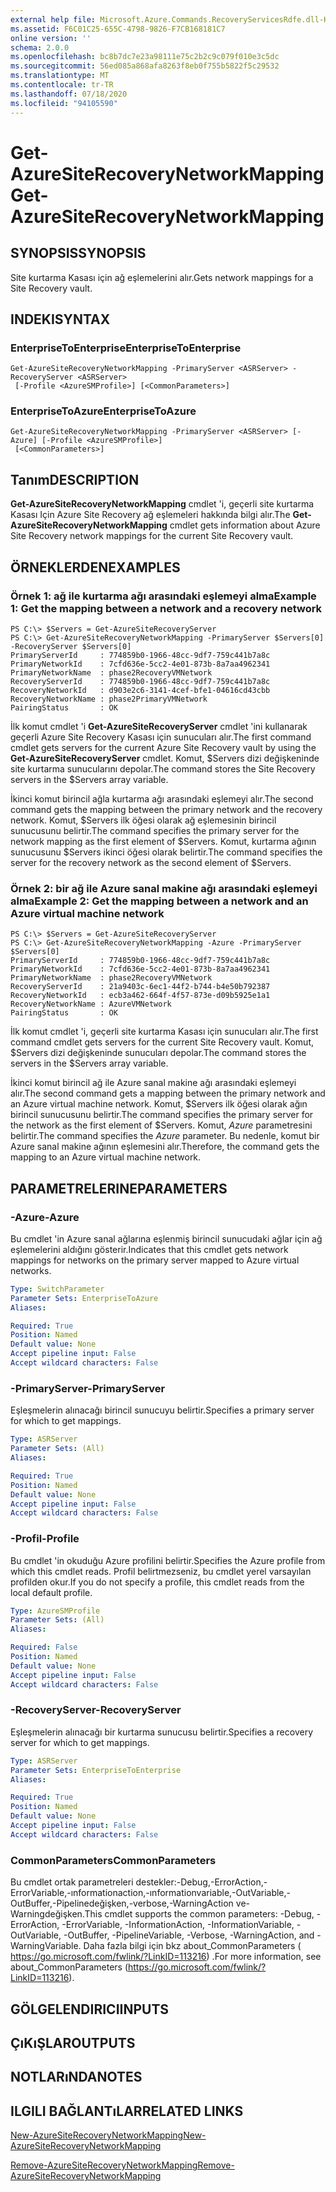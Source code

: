 ```yaml
---
external help file: Microsoft.Azure.Commands.RecoveryServicesRdfe.dll-Help.xml
ms.assetid: F6C01C25-655C-4798-9826-F7CB168181C7
online version: ''
schema: 2.0.0
ms.openlocfilehash: bc8b7dc7e23a98111e75c2b2c9c079f010e3c5dc
ms.sourcegitcommit: 56ed085a868afa8263f8eb0f755b5822f5c29532
ms.translationtype: MT
ms.contentlocale: tr-TR
ms.lasthandoff: 07/18/2020
ms.locfileid: "94105590"
---
```

# <span data-ttu-id="fcbf3-101">Get-AzureSiteRecoveryNetworkMapping</span><span class="sxs-lookup"><span data-stu-id="fcbf3-101">Get-AzureSiteRecoveryNetworkMapping</span></span>

## <span data-ttu-id="fcbf3-102">SYNOPSIS</span><span class="sxs-lookup"><span data-stu-id="fcbf3-102">SYNOPSIS</span></span>
<span data-ttu-id="fcbf3-103">Site kurtarma Kasası için ağ eşlemelerini alır.</span><span class="sxs-lookup"><span data-stu-id="fcbf3-103">Gets network mappings for a Site Recovery vault.</span></span>

## <span data-ttu-id="fcbf3-104">INDEKI</span><span class="sxs-lookup"><span data-stu-id="fcbf3-104">SYNTAX</span></span>

### <span data-ttu-id="fcbf3-105">EnterpriseToEnterprise</span><span class="sxs-lookup"><span data-stu-id="fcbf3-105">EnterpriseToEnterprise</span></span>
```
Get-AzureSiteRecoveryNetworkMapping -PrimaryServer <ASRServer> -RecoveryServer <ASRServer>
 [-Profile <AzureSMProfile>] [<CommonParameters>]
```

### <span data-ttu-id="fcbf3-106">EnterpriseToAzure</span><span class="sxs-lookup"><span data-stu-id="fcbf3-106">EnterpriseToAzure</span></span>
```
Get-AzureSiteRecoveryNetworkMapping -PrimaryServer <ASRServer> [-Azure] [-Profile <AzureSMProfile>]
 [<CommonParameters>]
```

## <span data-ttu-id="fcbf3-107">Tanım</span><span class="sxs-lookup"><span data-stu-id="fcbf3-107">DESCRIPTION</span></span>
<span data-ttu-id="fcbf3-108">**Get-AzureSiteRecoveryNetworkMapping** cmdlet 'i, geçerli site kurtarma Kasası Için Azure Site Recovery ağ eşlemeleri hakkında bilgi alır.</span><span class="sxs-lookup"><span data-stu-id="fcbf3-108">The **Get-AzureSiteRecoveryNetworkMapping** cmdlet gets information about Azure Site Recovery network mappings for the current Site Recovery vault.</span></span>

## <span data-ttu-id="fcbf3-109">ÖRNEKLERDEN</span><span class="sxs-lookup"><span data-stu-id="fcbf3-109">EXAMPLES</span></span>

### <span data-ttu-id="fcbf3-110">Örnek 1: ağ ile kurtarma ağı arasındaki eşlemeyi alma</span><span class="sxs-lookup"><span data-stu-id="fcbf3-110">Example 1: Get the mapping between a network and a recovery network</span></span>
```
PS C:\> $Servers = Get-AzureSiteRecoveryServer
PS C:\> Get-AzureSiteRecoveryNetworkMapping -PrimaryServer $Servers[0] -RecoveryServer $Servers[0]
PrimaryServerId     : 774859b0-1966-48cc-9df7-759c441b7a8c
PrimaryNetworkId    : 7cfd636e-5cc2-4e01-873b-8a7aa4962341
PrimaryNetworkName  : phase2RecoveryVMNetwork
RecoveryServerId    : 774859b0-1966-48cc-9df7-759c441b7a8c
RecoveryNetworkId   : d903e2c6-3141-4cef-bfe1-04616cd43cbb
RecoveryNetworkName : phase2PrimaryVMNetwork
PairingStatus       : OK
```

<span data-ttu-id="fcbf3-111">İlk komut cmdlet 'i **Get-AzureSiteRecoveryServer** cmdlet 'ini kullanarak geçerli Azure Site Recovery Kasası için sunucuları alır.</span><span class="sxs-lookup"><span data-stu-id="fcbf3-111">The first command cmdlet gets servers for the current Azure Site Recovery vault by using the **Get-AzureSiteRecoveryServer** cmdlet.</span></span>
<span data-ttu-id="fcbf3-112">Komut, $Servers dizi değişkeninde site kurtarma sunucularını depolar.</span><span class="sxs-lookup"><span data-stu-id="fcbf3-112">The command stores the Site Recovery servers in the $Servers array variable.</span></span>

<span data-ttu-id="fcbf3-113">İkinci komut birincil ağla kurtarma ağı arasındaki eşlemeyi alır.</span><span class="sxs-lookup"><span data-stu-id="fcbf3-113">The second command gets the mapping between the primary network and the recovery network.</span></span>
<span data-ttu-id="fcbf3-114">Komut, $Servers ilk öğesi olarak ağ eşlemesinin birincil sunucusunu belirtir.</span><span class="sxs-lookup"><span data-stu-id="fcbf3-114">The command specifies the primary server for the network mapping as the first element of $Servers.</span></span>
<span data-ttu-id="fcbf3-115">Komut, kurtarma ağının sunucusunu $Servers ikinci öğesi olarak belirtir.</span><span class="sxs-lookup"><span data-stu-id="fcbf3-115">The command specifies the server for the recovery network as the second element of $Servers.</span></span>

### <span data-ttu-id="fcbf3-116">Örnek 2: bir ağ ile Azure sanal makine ağı arasındaki eşlemeyi alma</span><span class="sxs-lookup"><span data-stu-id="fcbf3-116">Example 2: Get the mapping between a network and an Azure virtual machine network</span></span>
```
PS C:\> $Servers = Get-AzureSiteRecoveryServer
PS C:\> Get-AzureSiteRecoveryNetworkMapping -Azure -PrimaryServer $Servers[0] 
PrimaryServerId     : 774859b0-1966-48cc-9df7-759c441b7a8c
PrimaryNetworkId    : 7cfd636e-5cc2-4e01-873b-8a7aa4962341
PrimaryNetworkName  : phase2RecoveryVMNetwork
RecoveryServerId    : 21a9403c-6ec1-44f2-b744-b4e50b792387
RecoveryNetworkId   : ecb3a462-664f-4f57-873e-d09b5925e1a1
RecoveryNetworkName : AzureVMNetwork
PairingStatus       : OK
```

<span data-ttu-id="fcbf3-117">İlk komut cmdlet 'i, geçerli site kurtarma Kasası için sunucuları alır.</span><span class="sxs-lookup"><span data-stu-id="fcbf3-117">The first command cmdlet gets servers for the current Site Recovery vault.</span></span>
<span data-ttu-id="fcbf3-118">Komut, $Servers dizi değişkeninde sunucuları depolar.</span><span class="sxs-lookup"><span data-stu-id="fcbf3-118">The command stores the servers in the $Servers array variable.</span></span>

<span data-ttu-id="fcbf3-119">İkinci komut birincil ağ ile Azure sanal makine ağı arasındaki eşlemeyi alır.</span><span class="sxs-lookup"><span data-stu-id="fcbf3-119">The second command gets a mapping between the primary network and an Azure virtual machine network.</span></span>
<span data-ttu-id="fcbf3-120">Komut, $Servers ilk öğesi olarak ağın birincil sunucusunu belirtir.</span><span class="sxs-lookup"><span data-stu-id="fcbf3-120">The command specifies the primary server for the network as the first element of $Servers.</span></span>
<span data-ttu-id="fcbf3-121">Komut, *Azure* parametresini belirtir.</span><span class="sxs-lookup"><span data-stu-id="fcbf3-121">The command specifies the *Azure* parameter.</span></span>
<span data-ttu-id="fcbf3-122">Bu nedenle, komut bir Azure sanal makine ağının eşlemesini alır.</span><span class="sxs-lookup"><span data-stu-id="fcbf3-122">Therefore, the command gets the mapping to an Azure virtual machine network.</span></span>

## <span data-ttu-id="fcbf3-123">PARAMETRELERINE</span><span class="sxs-lookup"><span data-stu-id="fcbf3-123">PARAMETERS</span></span>

### <span data-ttu-id="fcbf3-124">-Azure</span><span class="sxs-lookup"><span data-stu-id="fcbf3-124">-Azure</span></span>
<span data-ttu-id="fcbf3-125">Bu cmdlet 'in Azure sanal ağlarına eşlenmiş birincil sunucudaki ağlar için ağ eşlemelerini aldığını gösterir.</span><span class="sxs-lookup"><span data-stu-id="fcbf3-125">Indicates that this cmdlet gets network mappings for networks on the primary server mapped to Azure virtual networks.</span></span>

```yaml
Type: SwitchParameter
Parameter Sets: EnterpriseToAzure
Aliases: 

Required: True
Position: Named
Default value: None
Accept pipeline input: False
Accept wildcard characters: False
```

### <span data-ttu-id="fcbf3-126">-PrimaryServer</span><span class="sxs-lookup"><span data-stu-id="fcbf3-126">-PrimaryServer</span></span>
<span data-ttu-id="fcbf3-127">Eşleşmelerin alınacağı birincil sunucuyu belirtir.</span><span class="sxs-lookup"><span data-stu-id="fcbf3-127">Specifies a primary server for which to get mappings.</span></span>

```yaml
Type: ASRServer
Parameter Sets: (All)
Aliases: 

Required: True
Position: Named
Default value: None
Accept pipeline input: False
Accept wildcard characters: False
```

### <span data-ttu-id="fcbf3-128">-Profil</span><span class="sxs-lookup"><span data-stu-id="fcbf3-128">-Profile</span></span>
<span data-ttu-id="fcbf3-129">Bu cmdlet 'in okuduğu Azure profilini belirtir.</span><span class="sxs-lookup"><span data-stu-id="fcbf3-129">Specifies the Azure profile from which this cmdlet reads.</span></span>
<span data-ttu-id="fcbf3-130">Profil belirtmezseniz, bu cmdlet yerel varsayılan profilden okur.</span><span class="sxs-lookup"><span data-stu-id="fcbf3-130">If you do not specify a profile, this cmdlet reads from the local default profile.</span></span>

```yaml
Type: AzureSMProfile
Parameter Sets: (All)
Aliases: 

Required: False
Position: Named
Default value: None
Accept pipeline input: False
Accept wildcard characters: False
```

### <span data-ttu-id="fcbf3-131">-RecoveryServer</span><span class="sxs-lookup"><span data-stu-id="fcbf3-131">-RecoveryServer</span></span>
<span data-ttu-id="fcbf3-132">Eşleşmelerin alınacağı bir kurtarma sunucusu belirtir.</span><span class="sxs-lookup"><span data-stu-id="fcbf3-132">Specifies a recovery server for which to get mappings.</span></span>

```yaml
Type: ASRServer
Parameter Sets: EnterpriseToEnterprise
Aliases: 

Required: True
Position: Named
Default value: None
Accept pipeline input: False
Accept wildcard characters: False
```

### <span data-ttu-id="fcbf3-133">CommonParameters</span><span class="sxs-lookup"><span data-stu-id="fcbf3-133">CommonParameters</span></span>
<span data-ttu-id="fcbf3-134">Bu cmdlet ortak parametreleri destekler:-Debug,-ErrorAction,-ErrorVariable,-ınformationaction,-ınformationvariable,-OutVariable,-OutBuffer,-Pipelinedeğişken,-verbose,-WarningAction ve-Warningdeğişken.</span><span class="sxs-lookup"><span data-stu-id="fcbf3-134">This cmdlet supports the common parameters: -Debug, -ErrorAction, -ErrorVariable, -InformationAction, -InformationVariable, -OutVariable, -OutBuffer, -PipelineVariable, -Verbose, -WarningAction, and -WarningVariable.</span></span> <span data-ttu-id="fcbf3-135">Daha fazla bilgi için bkz about_CommonParameters ( https://go.microsoft.com/fwlink/?LinkID=113216) .</span><span class="sxs-lookup"><span data-stu-id="fcbf3-135">For more information, see about_CommonParameters (https://go.microsoft.com/fwlink/?LinkID=113216).</span></span>

## <span data-ttu-id="fcbf3-136">GÖLGELENDIRICI</span><span class="sxs-lookup"><span data-stu-id="fcbf3-136">INPUTS</span></span>

## <span data-ttu-id="fcbf3-137">ÇıKıŞLAR</span><span class="sxs-lookup"><span data-stu-id="fcbf3-137">OUTPUTS</span></span>

## <span data-ttu-id="fcbf3-138">NOTLARıNDA</span><span class="sxs-lookup"><span data-stu-id="fcbf3-138">NOTES</span></span>

## <span data-ttu-id="fcbf3-139">ILGILI BAĞLANTıLAR</span><span class="sxs-lookup"><span data-stu-id="fcbf3-139">RELATED LINKS</span></span>

[<span data-ttu-id="fcbf3-140">New-AzureSiteRecoveryNetworkMapping</span><span class="sxs-lookup"><span data-stu-id="fcbf3-140">New-AzureSiteRecoveryNetworkMapping</span></span>](./New-AzureSiteRecoveryNetworkMapping.md)

[<span data-ttu-id="fcbf3-141">Remove-AzureSiteRecoveryNetworkMapping</span><span class="sxs-lookup"><span data-stu-id="fcbf3-141">Remove-AzureSiteRecoveryNetworkMapping</span></span>](./Remove-AzureSiteRecoveryNetworkMapping.md)


